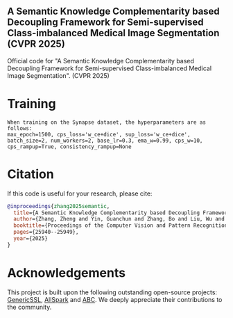 ## A Semantic Knowledge Complementarity based Decoupling Framework for Semi-supervised Class-imbalanced Medical Image Segmentation (CVPR 2025)
Official code for "A Semantic Knowledge Complementarity based Decoupling Framework
for Semi-supervised Class-imbalanced Medical Image Segmentation". (CVPR 2025)
# Training
```
When training on the Synapse dataset, the hyperparameters are as follows:
max_epoch=1500, cps_loss='w_ce+dice', sup_loss='w_ce+dice', batch_size=2, num_workers=2, base_lr=0.3, ema_w=0.99, cps_w=10, cps_rampup=True, consistency_rampup=None
```
# Citation
If this code is useful for your research, please cite:
```bibtex
@inproceedings{zhang2025semantic,
  title={A Semantic Knowledge Complementarity based Decoupling Framework for Semi-supervised Class-imbalanced Medical Image Segmentation},
  author={Zhang, Zheng and Yin, Guanchun and Zhang, Bo and Liu, Wu and Zhou, Xiuzhuang and Wang, Wendong},
  booktitle={Proceedings of the Computer Vision and Pattern Recognition Conference},
  pages={25940--25949},
  year={2025}
}
```
# Acknowledgements
This project is built upon the following outstanding open-source projects: [GenericSSL](https://github.com/xmed-lab/GenericSSL), [AllSpark](https://github.com/xmed-lab/AllSpark) and [ABC](https://github.com/LeeHyuck/ABC). We deeply appreciate their contributions to the community.
